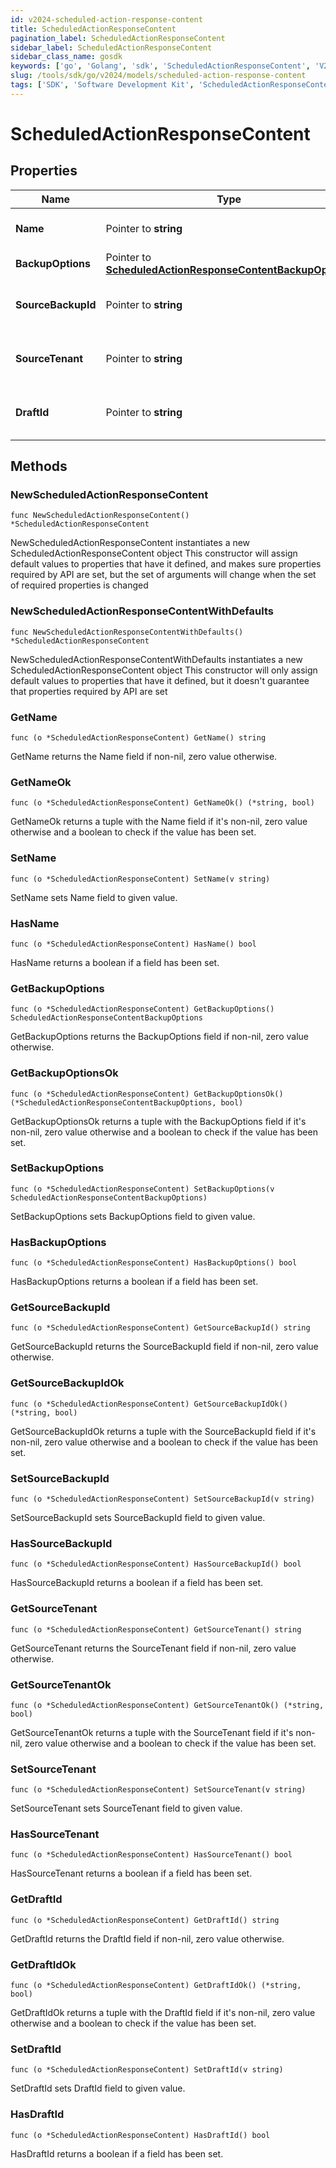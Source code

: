 ```yaml
---
id: v2024-scheduled-action-response-content
title: ScheduledActionResponseContent
pagination_label: ScheduledActionResponseContent
sidebar_label: ScheduledActionResponseContent
sidebar_class_name: gosdk
keywords: ['go', 'Golang', 'sdk', 'ScheduledActionResponseContent', 'V2024ScheduledActionResponseContent'] 
slug: /tools/sdk/go/v2024/models/scheduled-action-response-content
tags: ['SDK', 'Software Development Kit', 'ScheduledActionResponseContent', 'V2024ScheduledActionResponseContent']
---
```


# ScheduledActionResponseContent

## Properties

Name | Type | Description | Notes
------------ | ------------- | ------------- | -------------
**Name** | Pointer to **string** | Name of the scheduled action (maximum 50 characters). | [optional] 
**BackupOptions** | Pointer to [**ScheduledActionResponseContentBackupOptions**](scheduled-action-response-content-backup-options) |  | [optional] 
**SourceBackupId** | Pointer to **string** | ID of the source backup. Required for CREATE_DRAFT jobs only. | [optional] 
**SourceTenant** | Pointer to **string** | Source tenant identifier. Required for CREATE_DRAFT jobs only. | [optional] 
**DraftId** | Pointer to **string** | ID of the draft to be deployed. Required for CONFIG_DEPLOY_DRAFT jobs only. | [optional] 

## Methods

### NewScheduledActionResponseContent

`func NewScheduledActionResponseContent() *ScheduledActionResponseContent`

NewScheduledActionResponseContent instantiates a new ScheduledActionResponseContent object
This constructor will assign default values to properties that have it defined,
and makes sure properties required by API are set, but the set of arguments
will change when the set of required properties is changed

### NewScheduledActionResponseContentWithDefaults

`func NewScheduledActionResponseContentWithDefaults() *ScheduledActionResponseContent`

NewScheduledActionResponseContentWithDefaults instantiates a new ScheduledActionResponseContent object
This constructor will only assign default values to properties that have it defined,
but it doesn't guarantee that properties required by API are set

### GetName

`func (o *ScheduledActionResponseContent) GetName() string`

GetName returns the Name field if non-nil, zero value otherwise.

### GetNameOk

`func (o *ScheduledActionResponseContent) GetNameOk() (*string, bool)`

GetNameOk returns a tuple with the Name field if it's non-nil, zero value otherwise
and a boolean to check if the value has been set.

### SetName

`func (o *ScheduledActionResponseContent) SetName(v string)`

SetName sets Name field to given value.

### HasName

`func (o *ScheduledActionResponseContent) HasName() bool`

HasName returns a boolean if a field has been set.

### GetBackupOptions

`func (o *ScheduledActionResponseContent) GetBackupOptions() ScheduledActionResponseContentBackupOptions`

GetBackupOptions returns the BackupOptions field if non-nil, zero value otherwise.

### GetBackupOptionsOk

`func (o *ScheduledActionResponseContent) GetBackupOptionsOk() (*ScheduledActionResponseContentBackupOptions, bool)`

GetBackupOptionsOk returns a tuple with the BackupOptions field if it's non-nil, zero value otherwise
and a boolean to check if the value has been set.

### SetBackupOptions

`func (o *ScheduledActionResponseContent) SetBackupOptions(v ScheduledActionResponseContentBackupOptions)`

SetBackupOptions sets BackupOptions field to given value.

### HasBackupOptions

`func (o *ScheduledActionResponseContent) HasBackupOptions() bool`

HasBackupOptions returns a boolean if a field has been set.

### GetSourceBackupId

`func (o *ScheduledActionResponseContent) GetSourceBackupId() string`

GetSourceBackupId returns the SourceBackupId field if non-nil, zero value otherwise.

### GetSourceBackupIdOk

`func (o *ScheduledActionResponseContent) GetSourceBackupIdOk() (*string, bool)`

GetSourceBackupIdOk returns a tuple with the SourceBackupId field if it's non-nil, zero value otherwise
and a boolean to check if the value has been set.

### SetSourceBackupId

`func (o *ScheduledActionResponseContent) SetSourceBackupId(v string)`

SetSourceBackupId sets SourceBackupId field to given value.

### HasSourceBackupId

`func (o *ScheduledActionResponseContent) HasSourceBackupId() bool`

HasSourceBackupId returns a boolean if a field has been set.

### GetSourceTenant

`func (o *ScheduledActionResponseContent) GetSourceTenant() string`

GetSourceTenant returns the SourceTenant field if non-nil, zero value otherwise.

### GetSourceTenantOk

`func (o *ScheduledActionResponseContent) GetSourceTenantOk() (*string, bool)`

GetSourceTenantOk returns a tuple with the SourceTenant field if it's non-nil, zero value otherwise
and a boolean to check if the value has been set.

### SetSourceTenant

`func (o *ScheduledActionResponseContent) SetSourceTenant(v string)`

SetSourceTenant sets SourceTenant field to given value.

### HasSourceTenant

`func (o *ScheduledActionResponseContent) HasSourceTenant() bool`

HasSourceTenant returns a boolean if a field has been set.

### GetDraftId

`func (o *ScheduledActionResponseContent) GetDraftId() string`

GetDraftId returns the DraftId field if non-nil, zero value otherwise.

### GetDraftIdOk

`func (o *ScheduledActionResponseContent) GetDraftIdOk() (*string, bool)`

GetDraftIdOk returns a tuple with the DraftId field if it's non-nil, zero value otherwise
and a boolean to check if the value has been set.

### SetDraftId

`func (o *ScheduledActionResponseContent) SetDraftId(v string)`

SetDraftId sets DraftId field to given value.

### HasDraftId

`func (o *ScheduledActionResponseContent) HasDraftId() bool`

HasDraftId returns a boolean if a field has been set.


